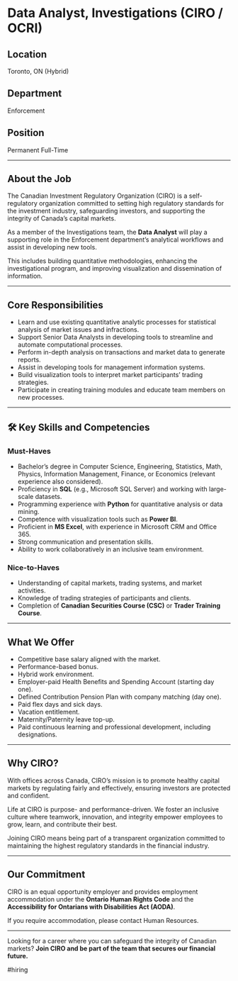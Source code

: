 # Data Analyst, Investigations (CIRO / OCRI)

## Location
Toronto, ON (Hybrid)  

## Department
Enforcement  

## Position
Permanent Full-Time  

---

## About the Job
The Canadian Investment Regulatory Organization (CIRO) is a self-regulatory organization committed to setting high regulatory standards for the investment industry, safeguarding investors, and supporting the integrity of Canada’s capital markets.  

As a member of the Investigations team, the **Data Analyst** will play a supporting role in the Enforcement department’s analytical workflows and assist in developing new tools.  

This includes building quantitative methodologies, enhancing the investigational program, and improving visualization and dissemination of information.  

---

## Core Responsibilities
- Learn and use existing quantitative analytic processes for statistical analysis of market issues and infractions.  
- Support Senior Data Analysts in developing tools to streamline and automate computational processes.  
- Perform in-depth analysis on transactions and market data to generate reports.  
- Assist in developing tools for management information systems.  
- Build visualization tools to interpret market participants’ trading strategies.  
- Participate in creating training modules and educate team members on new processes.  

---

## 🛠️ Key Skills and Competencies

### Must-Haves
- Bachelor’s degree in Computer Science, Engineering, Statistics, Math, Physics, Information Management, Finance, or Economics (relevant experience also considered).  
- Proficiency in **SQL** (e.g., Microsoft SQL Server) and working with large-scale datasets.  
- Programming experience with **Python** for quantitative analysis or data mining.  
- Competence with visualization tools such as **Power BI**.  
- Proficient in **MS Excel**, with experience in Microsoft CRM and Office 365.  
- Strong communication and presentation skills.  
- Ability to work collaboratively in an inclusive team environment.  

### Nice-to-Haves
- Understanding of capital markets, trading systems, and market activities.  
- Knowledge of trading strategies of participants and clients.  
- Completion of **Canadian Securities Course (CSC)** or **Trader Training Course**.  

---

## What We Offer
- Competitive base salary aligned with the market.  
- Performance-based bonus.  
- Hybrid work environment.  
- Employer-paid Health Benefits and Spending Account (starting day one).  
- Defined Contribution Pension Plan with company matching (day one).  
- Paid flex days and sick days.  
- Vacation entitlement.  
- Maternity/Paternity leave top-up.  
- Paid continuous learning and professional development, including designations.  

---

## Why CIRO?
With offices across Canada, CIRO’s mission is to promote healthy capital markets by regulating fairly and effectively, ensuring investors are protected and confident.  

Life at CIRO is purpose- and performance-driven. We foster an inclusive culture where teamwork, innovation, and integrity empower employees to grow, learn, and contribute their best.  

Joining CIRO means being part of a transparent organization committed to maintaining the highest regulatory standards in the financial industry.  

---

## Our Commitment
CIRO is an equal opportunity employer and provides employment accommodation under the **Ontario Human Rights Code** and the **Accessibility for Ontarians with Disabilities Act (AODA)**.  

If you require accommodation, please contact Human Resources.  

---

Looking for a career where you can safeguard the integrity of Canadian markets? **Join CIRO and be part of the team that secures our financial future.**  

#hiring
